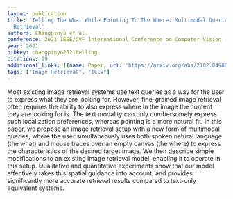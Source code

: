 ```yaml
---
layout: publication
title: 'Telling The What While Pointing To The Where: Multimodal Queries For Image
  Retrieval'
authors: Changpinyo et al.
conference: 2021 IEEE/CVF International Conference on Computer Vision (ICCV)
year: 2021
bibkey: changpinyo2021telling
citations: 19
additional_links: [{name: Paper, url: 'https://arxiv.org/abs/2102.04980'}]
tags: ["Image Retrieval", "ICCV"]
---
```

Most existing image retrieval systems use text queries as a way for the user
to express what they are looking for. However, fine-grained image retrieval
often requires the ability to also express where in the image the content they
are looking for is. The text modality can only cumbersomely express such
localization preferences, whereas pointing is a more natural fit. In this
paper, we propose an image retrieval setup with a new form of multimodal
queries, where the user simultaneously uses both spoken natural language (the
what) and mouse traces over an empty canvas (the where) to express the
characteristics of the desired target image. We then describe simple
modifications to an existing image retrieval model, enabling it to operate in
this setup. Qualitative and quantitative experiments show that our model
effectively takes this spatial guidance into account, and provides
significantly more accurate retrieval results compared to text-only equivalent
systems.